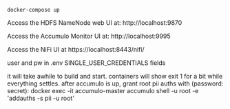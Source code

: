 
```
docker-compose up
```

Access the HDFS NameNode web UI at: http://localhost:9870

Access the Accumulo Monitor UI at: http://localhost:9995

Access the NiFi UI at https://localhost:8443/nifi/

user and pw in .env SINGLE_USER_CREDENTIALS fields 

it will take awhile to build and start.  containers will show exit 1 for a bit while everything settles.
after accumulo is up, grant root pii auths with (password: secret):
docker exec -it accumulo-master accumulo shell -u root -e 'addauths -s pii -u root'
